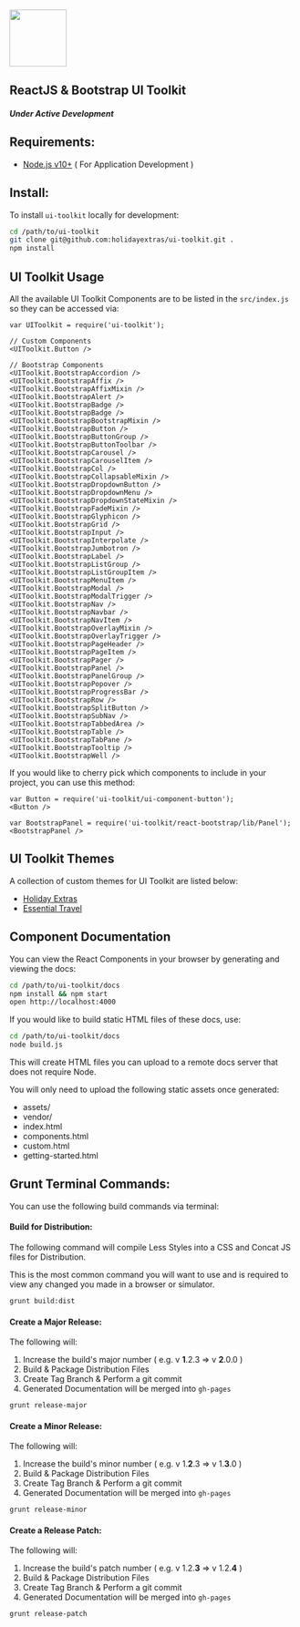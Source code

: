 <img src="http://react-bootstrap.github.io/assets/logo.png" height="100" style="margin-top: 10px">


ReactJS & Bootstrap UI Toolkit
---

##### Under Active Development

Requirements:
---

* [Node.js v10+](http://nodejs.org/) ( For Application Development )

Install:
---

To install `ui-toolkit` locally for development:

```bash
cd /path/to/ui-toolkit
git clone git@github.com:holidayextras/ui-toolkit.git .
npm install
```

UI Toolkit Usage
---

All the available UI Toolkit Components are to be listed in the `src/index.js` so they can be accessed via:

```
var UIToolkit = require('ui-toolkit');

// Custom Components
<UIToolkit.Button />

// Bootstrap Components
<UIToolkit.BootstrapAccordion />
<UIToolkit.BootstrapAffix />
<UIToolkit.BootstrapAffixMixin />
<UIToolkit.BootstrapAlert />
<UIToolkit.BootstrapBadge />
<UIToolkit.BootstrapBadge />
<UIToolkit.BootstrapBootstrapMixin />
<UIToolkit.BootstrapButton />
<UIToolkit.BootstrapButtonGroup />
<UIToolkit.BootstrapButtonToolbar />
<UIToolkit.BootstrapCarousel />
<UIToolkit.BootstrapCarouselItem />
<UIToolkit.BootstrapCol />
<UIToolkit.BootstrapCollapsableMixin />
<UIToolkit.BootstrapDropdownButton />
<UIToolkit.BootstrapDropdownMenu />
<UIToolkit.BootstrapDropdownStateMixin />
<UIToolkit.BootstrapFadeMixin />
<UIToolkit.BootstrapGlyphicon />
<UIToolkit.BootstrapGrid />
<UIToolkit.BootstrapInput />
<UIToolkit.BootstrapInterpolate />
<UIToolkit.BootstrapJumbotron />
<UIToolkit.BootstrapLabel />
<UIToolkit.BootstrapListGroup />
<UIToolkit.BootstrapListGroupItem />
<UIToolkit.BootstrapMenuItem />
<UIToolkit.BootstrapModal />
<UIToolkit.BootstrapModalTrigger />
<UIToolkit.BootstrapNav />
<UIToolkit.BootstrapNavbar />
<UIToolkit.BootstrapNavItem />
<UIToolkit.BootstrapOverlayMixin />
<UIToolkit.BootstrapOverlayTrigger />
<UIToolkit.BootstrapPageHeader />
<UIToolkit.BootstrapPageItem />
<UIToolkit.BootstrapPager />
<UIToolkit.BootstrapPanel />
<UIToolkit.BootstrapPanelGroup />
<UIToolkit.BootstrapPopover />
<UIToolkit.BootstrapProgressBar />
<UIToolkit.BootstrapRow />
<UIToolkit.BootstrapSplitButton />
<UIToolkit.BootstrapSubNav />
<UIToolkit.BootstrapTabbedArea />
<UIToolkit.BootstrapTable />
<UIToolkit.BootstrapTabPane />
<UIToolkit.BootstrapTooltip />
<UIToolkit.BootstrapWell />
```

If you would like to cherry pick which components to include in your project, you can use this method:

```
var Button = require('ui-toolkit/ui-component-button');
<Button />

var BootstrapPanel = require('ui-toolkit/react-bootstrap/lib/Panel');
<BootstrapPanel />

```

UI Toolkit Themes
---
A collection of custom themes for UI Toolkit are listed below:

* [Holiday Extras](https://github.com/holidayextras/ui-brand-hx)
* [Essential Travel](https://github.com/holidayextras/ui-brand-et)

Component Documentation
---

You can view the React Components in your browser by generating and viewing the docs:

```bash
cd /path/to/ui-toolkit/docs
npm install && npm start
open http://localhost:4000
```

If you would like to build static HTML files of these docs, use:

```bash
cd /path/to/ui-toolkit/docs
node build.js
```

This will create HTML files you can upload to a remote docs server that does not require Node.

You will only need to upload the following static assets once generated:

+ assets/
+ vendor/
+ index.html
+ components.html
+ custom.html
+ getting-started.html


Grunt Terminal Commands:
---

You can use the following build commands via terminal:

#### Build for Distribution:

The following command will compile Less Styles into a CSS and Concat JS files for Distribution.

This is the most common command you will want to use and is required to view any changed you made in a browser or simulator.

```bash
grunt build:dist
```

#### Create a Major Release:

The following will:

1. Increase the build's major number ( e.g. v __1__.2.3 => v __2__.0.0 )
2. Build & Package Distribution Files
3. Create Tag Branch & Perform a git commit
4. Generated Documentation will be merged into `gh-pages`

```bash
grunt release-major
```

#### Create a Minor Release:

The following will:

1. Increase the build's minor number ( e.g. v 1.__2__.3 => v 1.__3__.0 )
2. Build & Package Distribution Files
3. Create Tag Branch & Perform a git commit
4. Generated Documentation will be merged into `gh-pages`

```bash
grunt release-minor
```

#### Create a Release Patch:

The following will:

1. Increase the build's patch number ( e.g. v 1.2.__3__ => v 1.2.__4__ )
2. Build & Package Distribution Files
3. Create Tag Branch & Perform a git commit
4. Generated Documentation will be merged into `gh-pages`

```bash
grunt release-patch
```